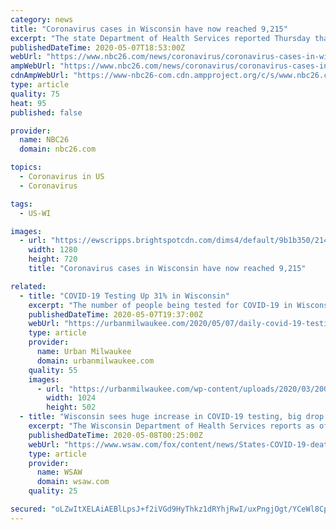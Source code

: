 ```yaml
---
category: news
title: "Coronavirus cases in Wisconsin have now reached 9,215"
excerpt: "The state Department of Health Services reported Thursday that Wisconsin now has more than 9,000 cases of coronavirus. The number of virus-related deaths in the state has also gone up to 374. For most people,"
publishedDateTime: 2020-05-07T18:53:00Z
webUrl: "https://www.nbc26.com/news/coronavirus/coronavirus-cases-in-wisconsin-have-now-reached-9-215"
ampWebUrl: "https://www.nbc26.com/news/coronavirus/coronavirus-cases-in-wisconsin-have-now-reached-9-215?_amp=true"
cdnAmpWebUrl: "https://www-nbc26-com.cdn.ampproject.org/c/s/www.nbc26.com/news/coronavirus/coronavirus-cases-in-wisconsin-have-now-reached-9-215?_amp=true"
type: article
quality: 75
heat: 95
published: false

provider:
  name: NBC26
  domain: nbc26.com

topics:
  - Coronavirus in US
  - Coronavirus

tags:
  - US-WI

images:
  - url: "https://ewscripps.brightspotcdn.com/dims4/default/9b1b350/2147483647/strip/true/crop/640x360+0+0/resize/1280x720!/quality/90/?url=https%3A%2F%2Fewscripps.brightspotcdn.com%2Fa5%2F74%2Fc1d49bb741df8622b0c975ef0f5d%2Fmgn-640x360-00318c00-fwqzs.jpg"
    width: 1280
    height: 720
    title: "Coronavirus cases in Wisconsin have now reached 9,215"

related:
  - title: "COVID-19 Testing Up 31% in Wisconsin"
    excerpt: "The number of people being tested for COVID-19 in Wisconsin continues to reach new highs. The Department of Health Services (DHS) reported Thursday afternoon that 5,523 tests were processed in the past 24 hours,"
    publishedDateTime: 2020-05-07T19:37:00Z
    webUrl: "https://urbanmilwaukee.com/2020/05/07/daily-covid-19-testing-up-31-in-wisconsin/"
    type: article
    provider:
      name: Urban Milwaukee
      domain: urbanmilwaukee.com
    quality: 55
    images:
      - url: "https://urbanmilwaukee.com/wp-content/uploads/2020/03/200303-A-TC012-005-1024x502.jpg"
        width: 1024
        height: 502
  - title: "Wisconsin sees huge increase in COVID-19 testing, big drop in percentage of positive cases"
    excerpt: "The Wisconsin Department of Health Services reports as of Thursday, 374 people have died of coronavirus in Wisconsin. That’s an increase of 12 deaths from the previous day."
    publishedDateTime: 2020-05-08T00:25:00Z
    webUrl: "https://www.wsaw.com/fox/content/news/States-COVID-19-deaths-at-374-up-12-from-previous-day-570280221.html"
    type: article
    provider:
      name: WSAW
      domain: wsaw.com
    quality: 25

secured: "oLZwItXELAiAEBlLpsJ+f2iVGd9HyThkz1dRYhjRwI/uxPngjOgt/YCeWl8Cp7zxVw4+EOrGRrZboyJRGAiYcWRDVH7qVpso88csBJRniyuRNqEu2el/farfssJqt8MWVZa01B8s1FPAJDmhhnb87KooLAU2nm2LlK7Pft3+CEeBUKNVW63g89R/EgKuE4bK/Ff4749LvKRSDyZiqUZRznyAIzpBgOKk3n97nviHFARaMGsSzL9n8pcGjebXPkqrHJdeXZc6kef5+Cj3S3HaFkbnaEPzD3X3rBacR99e8HjNPfBNt7D6LstzlO+m1cZXtsgiQp6kOKeHE8xq+pA9xtOj2n4TzMrcF28XRKHIm6mawhFS0NPbkycuKQsxxbH1F4LoAOYVWFZ1Jhd6TL+pKqcfnvMS3SBw7gC8/zqk6ZocKRAOT+RLkiQRISORDaktWHpWOVm3WVnu9ne+gLcaw8ctKbVFNa2bKyjmeExkmd8=;gZgiX/vVS73Ffx8eHZKn3Q=="
---
```


